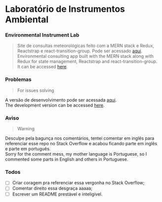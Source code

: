 # Laboratório de Instrumentos Ambiental
### Environmental Instrument Lab
> Site de consultas meteorológicas feito com a MERN stack e Redux, Reactstrap e react-transition-group. Pode ser acessado [aqui](https://met-station.herokuapp.com).<br/>
> Environmental consulting app built with the MERN stack along with Redux for state management, Reactstrap and react-transition-group. It can be accessed [here](https://met-station.herokuapp.com).

### Problemas
> For issues solving

A versão de desenvolvimento pode ser acessada [aqui](https://met-station-dev.herokuapp.com). <br/>
The development version can be accessed [here](https://met-station-dev.herokuapp.com).

### Aviso
> Warning

Desculpe pela bagunça nos comentários, tentei comentar em inglês para referenciar esse repo no Stack Overflow e acabou ficando parte em inglês e parte em português. <br/>
Sorry for the comment mess, my mother language is Portuguese, so I commented some parts in English and others in Portuguese.

### Todos
- [ ] Criar coragem pra referenciar essa vergonha no Stack Overflow;
- [ ] Comentar direito essa desgraça aaaaa;
- [ ] Escrever um README prestável e inteligível.
